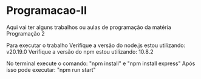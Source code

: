 # Programacao-II
Aqui vai ter alguns trabalhos ou aulas de programação da matéria Programação 2 

Para executar o trabalho 
Verifique a versão do node.js estou utilizando: v20.19.0
Verifique a versão do npm estou utilizando: 10.8.2

No terminal execute o comando: "npm install" e "npm install express"
Após isso pode executar: "npm run start"
